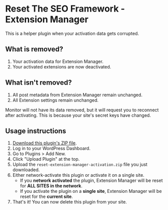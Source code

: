 # Reset The SEO Framework - Extension Manager

This is a helper plugin when your activation data gets corrupted.

## What is removed?

1. Your activation data for Extension Manager.
2. Your activated extensions are now deactivated.

## What isn't removed?

1. All post metadata from Extension Manager remain unchanged.
2. All Extension settings remain unchanged.

Monitor will not have its data removed, but it will request you to reconnect after activating. This is because your site's secret keys have changed.

## Usage instructions

1. [Download this plugin's ZIP file](https://github.com/sybrew/reset-extension-manager-activation/archive/master.zip).
2. Log in to your WordPress Dashboard.
3. Go to Plugins > Add New.
4. Click "Upload Plugin" at the top.
5. Upload the `reset-extension-manager-activation.zip` file you just downloaded.
6. Either network-activate this plugin or activate it on a single site.
	- If you **network activated** the plugin, Extension Manager will be reset for **ALL SITES in the network**.
	- If you activate the plugin on a **single site**, Extension Manager will be reset for the **current site**.
7. That's it! You can now delete this plugin from your site.
